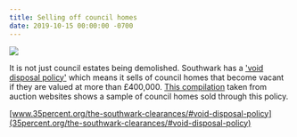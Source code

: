 ```yaml
---
title: Selling off council homes
date: 2019-10-15 00:00:00 -0700
---
```


![](http://35percent.org/img/samplecouncilhomessold.png)

It is not just council estates being demolished. Southwark has a ['void disposal policy'](http://moderngov.southwark.gov.uk/documents/s19458/Report%20Review%20of%20Void%20Disposal%20Strategy.pdf) which means it sells of council homes that become vacant if they are valued at more than £400,000. [This compilation](http://35percent.org/img/sold_by_southwark.pdf) taken from auction websites shows a sample of council homes sold through this policy.

[www.35percent.org/the-southwark-clearances/#void-disposal-policy](35percent.org/the-southwark-clearances/#void-disposal-policy)
